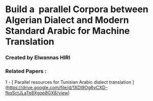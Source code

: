 # Build a  parallel Corpora between Algerian Dialect and Modern Standard Arabic for Machine Translation
### Created by Elwannas HIRI

### Related Papers :
1 - [ Parallel resources for Tunisian Arabic dialect translation ] (https://drive.google.com/file/d/1XDl9Og6vCXD-fkqSctJLaTe8Xgop8GX8/view)


